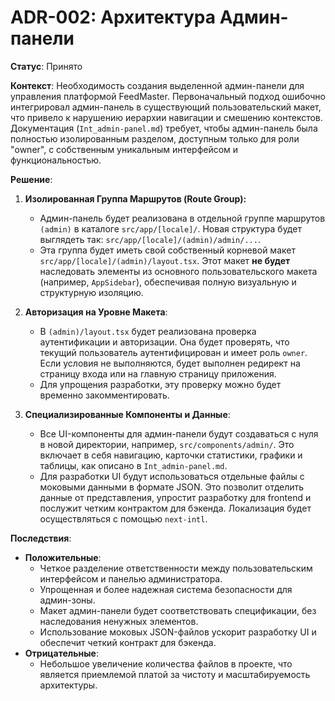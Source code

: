 # ADR-002: Архитектура Админ-панели

**Статус**: Принято

**Контекст**:
Необходимость создания выделенной админ-панели для управления платформой FeedMaster. Первоначальный подход ошибочно интегрировал админ-панель в существующий пользовательский макет, что привело к нарушению иерархии навигации и смешению контекстов. Документация (`Int_admin-panel.md`) требует, чтобы админ-панель была полностью изолированным разделом, доступным только для роли "owner", с собственным уникальным интерфейсом и функциональностью.

**Решение**:

1.  **Изолированная Группа Маршрутов (Route Group):**
    *   Админ-панель будет реализована в отдельной группе маршрутов `(admin)` в каталоге `src/app/[locale]/`. Новая структура будет выглядеть так: `src/app/[locale]/(admin)/admin/...`.
    *   Эта группа будет иметь свой собственный корневой макет `src/app/[locale]/(admin)/layout.tsx`. Этот макет **не будет** наследовать элементы из основного пользовательского макета (например, `AppSidebar`), обеспечивая полную визуальную и структурную изоляцию.

2.  **Авторизация на Уровне Макета**:
    *   В `(admin)/layout.tsx` будет реализована проверка аутентификации и авторизации. Она будет проверять, что текущий пользователь аутентифицирован и имеет роль `owner`. Если условия не выполняются, будет выполнен редирект на страницу входа или на главную страницу приложения.
    *   Для упрощения разработки, эту проверку можно будет временно закомментировать.

3.  **Специализированные Компоненты и Данные**:
    -   Все UI-компоненты для админ-панели будут создаваться с нуля в новой директории, например, `src/components/admin/`. Это включает в себя навигацию, карточки статистики, графики и таблицы, как описано в `Int_admin-panel.md`.
    -   Для разработки UI будут использоваться отдельные файлы с моковыми данными в формате JSON. Это позволит отделить данные от представления, упростит разработку для frontend и послужит четким контрактом для бэкенда. Локализация будет осуществляться с помощью `next-intl`.

**Последствия**:
- **Положительные**:
  - Четкое разделение ответственности между пользовательским интерфейсом и панелью администратора.
  - Упрощенная и более надежная система безопасности для админ-зоны.
  - Макет админ-панели будет соответствовать спецификации, без наследования ненужных элементов.
  - Использование моковых JSON-файлов ускорит разработку UI и обеспечит четкий контракт для бэкенда.
- **Отрицательные**:
  - Небольшое увеличение количества файлов в проекте, что является приемлемой платой за чистоту и масштабируемость архитектуры.
